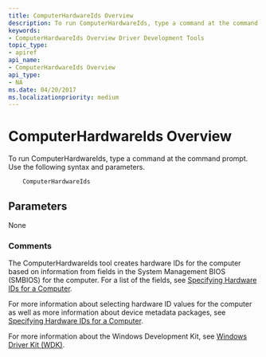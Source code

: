 ```yaml
---
title: ComputerHardwareIds Overview
description: To run ComputerHardwareIds, type a command at the command prompt. Use the following syntax and parameters.
keywords:
- ComputerHardwareIds Overview Driver Development Tools
topic_type:
- apiref
api_name:
- ComputerHardwareIds Overview
api_type:
- NA
ms.date: 04/20/2017
ms.localizationpriority: medium
---
```


# ComputerHardwareIds Overview


To run ComputerHardwareIds, type a command at the command prompt. Use the following syntax and parameters.

```
    ComputerHardwareIds
```

## <span id="Parameters"></span><span id="parameters"></span><span id="PARAMETERS"></span>Parameters


<span id="None"></span><span id="none"></span><span id="NONE"></span>None  

### <span id="comments"></span><span id="COMMENTS"></span>Comments

The ComputerHardwareIds tool creates hardware IDs for the computer based on information from fields in the System Management BIOS (SMBIOS) for the computer. For a list of the fields, see [Specifying Hardware IDs for a Computer](../install/specifying-hardware-ids-for-a-computer.md).

For more information about selecting hardware ID values for the computer as well as more information about device metadata packages, see [Specifying Hardware IDs for a Computer](../install/specifying-hardware-ids-for-a-computer.md).

For more information about the Windows Development Kit, see [Windows Driver Kit (WDK)](../index.yml).
